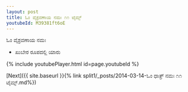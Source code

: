 ```yaml
---
layout: post
title: ಓಂ ವೈಶ್ರವಣಾಯ ನಮಃ ೧೧ ಟೈಮ್ಸ್
youtubeId: M39381ft6oE
---
```

 
 
 ಓಂ ವೈಶ್ರವಣಾಯ ನಮಃ  
 
 -  ಖುಬೇರ ರೂಪದಲ್ಲಿ ಯಾರು 
 
  
 
  
 
 
 
 
 
 


{% include youtubePlayer.html id=page.youtubeId %}
 
[Next]({{ site.baseurl }}{% link  split1/_posts/2014-03-14-ಓಂ ಧಾತ್ರ್ ನಮಃ ೧೧ ಟೈಮ್ಸ್.md%})
 
